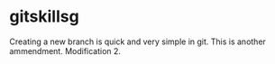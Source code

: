 # gitskillsg
Creating a new branch is quick and very simple in git.
This is another ammendment.
Modification 2.
